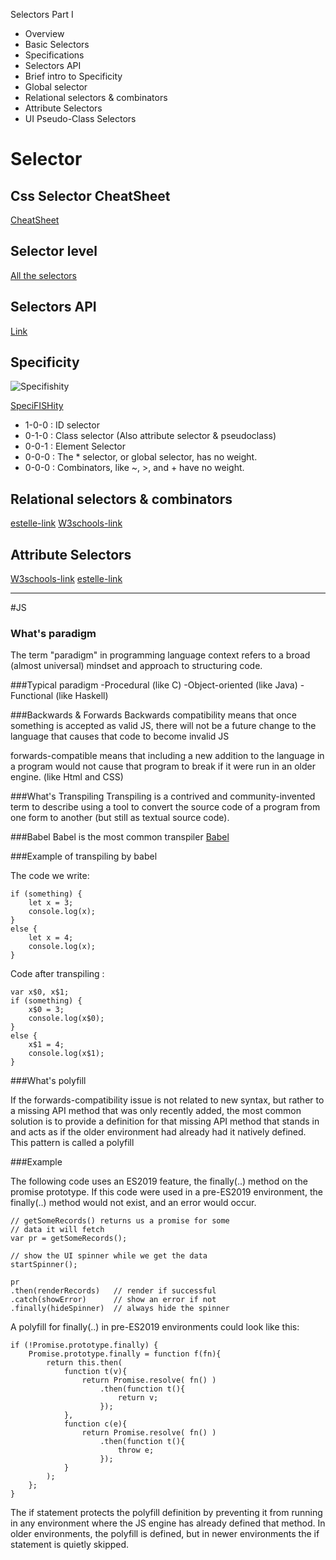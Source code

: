 Selectors Part I
- Overview
- Basic Selectors
- Specifications
- Selectors API
- Brief intro to Specificity
- Global selector
- Relational selectors & combinators
- Attribute Selectors
- UI Pseudo-Class Selectors

# Selector

## Css Selector CheatSheet

[CheatSheet](https://www.dropbox.com/s/h2hni9o1m1di989/CSS%20selectors%20cheatsheet.pdf?dl=0)

## Selector level

[All the selectors](https://estelle.github.io/CSS/selectors/#slide15)

## Selectors API

[Link](https://developer.mozilla.org/en-US/docs/Web/API/Document_object_model/Locating_DOM_elements_using_selectors)

## Specificity

![Specifishity](https://specifishity.com/specifishity.png)

[SpeciFISHity](https://estelle.github.io/CSS/selectors/#slide20)

- 1-0-0 : ID selector
- 0-1-0 : Class selector (Also attribute selector & pseudoclass)
- 0-0-1 : Element Selector
- 0-0-0 : The * selector, or global selector, has no weight.
- 0-0-0 : Combinators, like ~, >, and + have no weight.

## Relational selectors & combinators

[estelle-link](https://estelle.github.io/CSS/selectors/#slide27)
[W3schools-link](https://www.w3schools.com/css/css_combinators.asp)

## Attribute Selectors

[W3schools-link](https://www.w3schools.com/css/css_attribute_selectors.asp)
[estelle-link](https://estelle.github.io/CSS/selectors/#slide39)



-------------------------------------------------------------------------

#JS

### What's paradigm
The term "paradigm" in programming language context refers to a broad (almost universal) mindset and approach to structuring code.

###Typical paradigm
-Procedural (like C)
-Object-oriented (like Java)
-Functional (like Haskell)

###Backwards & Forwards
Backwards compatibility means that once something is accepted as valid JS, there will not be a future change to the language that causes that code to become invalid JS

forwards-compatible means that including a new addition to the language in a program would not cause that program to break if it were run in an older engine. (like Html and CSS)

###What's Transpiling
Transpiling is a contrived and community-invented term to describe using a tool to convert the source code of a program from one form to another (but still as textual source code). 

###Babel
Babel is the most common transpiler [Babel](https://babeljs.io)

###Example of transpiling by babel

The code we write: 

```
if (something) {
    let x = 3;
    console.log(x);
}
else {
    let x = 4;
    console.log(x);
}

```
Code after transpiling :

```
var x$0, x$1;
if (something) {
    x$0 = 3;
    console.log(x$0);
}
else {
    x$1 = 4;
    console.log(x$1);
}

```
 
###What's polyfill

If the forwards-compatibility issue is not related to new syntax, but rather to a missing API method that was only recently added, the most common solution is to provide a definition for that missing API method that stands in and acts as if the older environment had already had it natively defined. This pattern is called a polyfill 

###Example 

The following  code uses an ES2019 feature, the finally(..) method on the promise prototype. If this code were used in a pre-ES2019 environment, the finally(..) method would not exist, and an error would occur.

```
// getSomeRecords() returns us a promise for some
// data it will fetch
var pr = getSomeRecords();

// show the UI spinner while we get the data
startSpinner();

pr
.then(renderRecords)   // render if successful
.catch(showError)      // show an error if not
.finally(hideSpinner)  // always hide the spinner

```
A polyfill for finally(..) in pre-ES2019 environments could look like this:

```
if (!Promise.prototype.finally) {
    Promise.prototype.finally = function f(fn){
        return this.then(
            function t(v){
                return Promise.resolve( fn() )
                    .then(function t(){
                        return v;
                    });
            },
            function c(e){
                return Promise.resolve( fn() )
                    .then(function t(){
                        throw e;
                    });
            }
        );
    };
}

```
The if statement protects the polyfill definition by preventing it from running in any environment where the JS engine has already defined that method. In older environments, the polyfill is defined, but in newer environments the if statement is quietly skipped.















